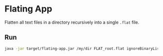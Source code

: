 # Flating App

Flatten all text files in a directory recursively into a single `.flat` file.

## Run
```bash
java -jar target/flating-app.jar /my/dir FLAT_root.flat ignoreBinaryList.flatIgnore logErrorFlat.log summary.log
